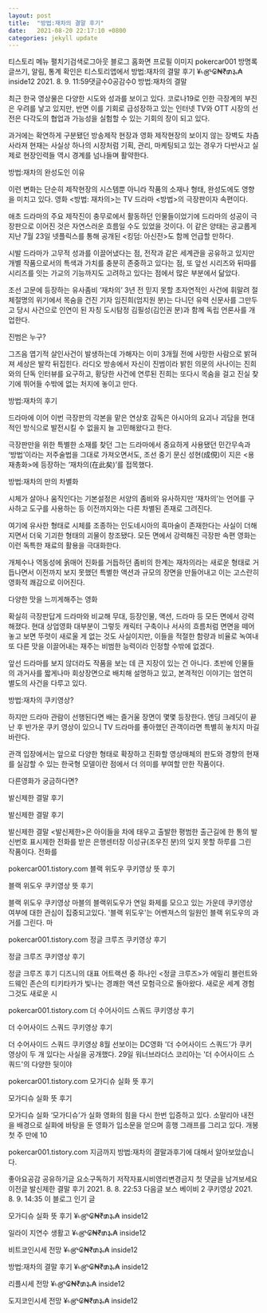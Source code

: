 ```yaml
---
layout: post
title:  "방법:재차의 결말 후기"
date:   2021-08-20 22:17:10 +0800
categories: jekyll update
---
```

티스토리 메뉴 펼치기검색로그아웃
블로그 홈화면
프로필 이미지
pokercar001
방명록
글쓰기, 알림, 통계 확인은 티스토리앱에서
방법:재차의 결말 후기
¥৳௹₢₦₹₥૱₳ inside12
2021. 8. 9. 11:59댓글수0공감수0
방법:재차의 결말



최근 한국 영상물은 다양한 시도와 성과를 보이고 있다. 코로나19로 인한 극장계의 부진은 우려를 낳고 있지만, 반면 이를 기회로 급성장하고 있는 인터넷 TV와 OTT 시장의 선전은 다각도의 협업과 가능성을 실험할 수 있는 기회의 장이 되고 있다.

 

과거에는 확연하게 구분됐던 방송제작 현장과 영화 제작현장의 보이지 않는 장벽도 차츰 사라져 현재는 사실상 하나의 시장처럼 기획, 관리, 마케팅되고 있는 경우가 다반사고 실제로 현장인력들 역시 경계를 넘나들며 활약한다.

방법:재차의 완성도인 이유



이런 변화는 단순히 제작현장의 시스템뿐 아니라 작품의 소재나 형태, 완성도에도 영향을 미치고 있다. 영화 <방법: 재차의>는 TV 드라마 <방법>의 극장판이자 속편이다.

 

애초 드라마의 주요 제작진이 충무로에서 활동하던 인물들이었기에 드라마의 성공이 극장판으로 이어진 것은 자연스러운 흐름일 수도 있었을 것이다. 이 같은 양태는 공교롭게 지난 7월 23일 넷플릭스를 통해 공개된 <킹덤: 아신전>도 함께 언급할 만하다.

시발 드라마가 고무적 성과를 이끌어냈다는 점, 전작과 같은 세계관을 공유하고 있지만 개별 작품으로서의 특색과 가치를 충분히 존중하고 있다는 점, 또 앞선 시리즈와 뒤따를 시리즈를 잇는 가교의 기능까지도 고려하고 있다는 점에서 많은 부분에서 닮았다.

 

조선 고문에 등장하는 유사좀비 ‘재차의’ 3년 전 믿지 못할 초자연적인 사건에 휘말려 절체절명의 위기에서 목숨을 건진 기자 임진희(엄지원 분)는 다니던 유력 신문사를 그만두고 당시 사건으로 인연이 된 자칭 도시탐정 김필성(김인권 분)과 함께 독립 언론사를 개업한다.

 

진범은 누구?



그즈음 엽기적 살인사건이 발생하는데 가해자는 이미 3개월 전에 사망한 사람으로 밝혀져 세상은 발칵 뒤집힌다. 라디오 방송에서 자신이 진범이라 밝힌 의문의 사나이는 진희와의 단독 인터뷰를 요구하고, 황당한 사건에 연루된 진희는 또다시 목숨을 걸고 진실 찾기에 뛰어들 수밖에 없는 처지에 놓이고 만다.

 

방법:재차의 후기


드라마에 이어 이번 극장판의 각본을 맡은 연상호 감독은 아시아의 요괴나 괴담을 현대적인 방식으로 발전시킬 수 없을지 늘 고민해왔다고 한다.

극장판만을 위한 특별한 소재를 찾던 그는 드라마에서 중요하게 사용됐던 민간무속과 ‘방법’이라는 저주술법을 그대로 가져오면서도, 조선 중기 문신 성현(成俔)이 지은 <용재총화>에 등장하는 ‘재차의(在此矣)’를 접목했다.

 

방법:재차의 만의 차별화


시체가 살아나 움직인다는 기본설정은 서양의 좀비와 유사하지만 ‘재차의’는 언어를 구사하고 도구를 사용하는 등 이전까지와는 다른 차별된 존재로 그려진다.

 

여기에 유사한 형태로 시체를 조종하는 인도네시아의 흑마술이 존재한다는 사실이 더해지면서 더욱 기괴한 형태의 괴물이 창조됐다. 모든 면에서 강력해진 극장판 속편 영화는 이런 독특한 재료의 활용을 극대화한다.

개체수나 역동성에 옭매어 진화를 거듭하던 좀비의 한계는 재차의라는 새로운 형태로 거듭나면서 이전까지 보지 못했던 특별한 액션과 규모의 장면을 만들어내고 이는 고스란히 영화적 쾌감으로 이어진다.

 

다양한 맛을 느끼게해주는 영화


확실히 극장판답게 드라마와 비교해 무대, 등장인물, 액션, 드라마 등 모든 면에서 강력해졌다. 현대 상업영화 대부분이 그렇듯 캐릭터 구축이나 서사의 흐름처럼 면면을 떼어놓고 보면 뚜렷이 새로울 게 없는 것도 사실이지만, 이들을 적절한 함량과 비율로 녹여내 또 다른 맛을 이끌어내는 재주는 비범한 능력이라 인정할 수밖에 없겠다.

앞선 드라마를 보지 않더라도 작품을 보는 데 큰 지장이 있는 건 아니다. 초반에 인물들의 과거사를 짧게나마 회상장면으로 배치해 설명하고 있고, 본격적인 이야기는 엄연히 별도의 사건을 다루고 있다.

 

방법:재차의 쿠키영상?

하지만 드라마 관람이 선행된다면 배는 즐거울 장면이 몇몇 등장한다. 엔딩 크레딧이 끝난 후 반가운 쿠키 영상이 있으니 TV 드라마를 좋아했던 관객이라면 특별히 놓치지 마길 바란다.

관객 입장에서는 앞으로 다양한 형태로 확장하고 진화할 영상매체의 판도와 경향의 현재를 실감할 수 있는 한국형 모델이란 점에서 더 의미를 부여할 만한 작품이다.

 

다른영화가 궁금하다면?

 

발신제한 결말 후기

 
발신제한 결말 후기

발신제한 결말 <발신제한>은 아이들을 차에 태우고 출발한 평범한 출근길에 한 통의 발신번호 표시제한 전화를 받은 은행센터장 이성규(조우진 분)의 잊지 못할 하루를 그린 작품이다. 전화를

pokercar001.tistory.com
블랙 위도우 쿠키영상 뜻 후기

 
블랙 위도우 쿠키영상 뜻 후기

블랙 위도우 쿠키영상 마블의 블랙위도우가 연일 화제를 모으고 있는 가운데 쿠키영상 여부에 대한 관심이 집중되고있다. '블랙 위도우'는 어벤져스의 일원인 블랙 위도우의 과거를 그린다. 마

pokercar001.tistory.com
정글 크루즈 쿠키영상 후기

 
정글 크루즈 쿠키영상 후기

정글 크루즈 후기 디즈니의 대표 어트랙션 중 하나인 <정글 크루즈>가 에밀리 블런트와 드웨인 존슨의 티키타카가 빛나는 경쾌한 액션 모험극으로 돌아왔다. 새로운 세계 경험 그것도 새로운 시

pokercar001.tistory.com
더 수어사이드 스쿼드 쿠키영상 후기

 
더 수어사이드 스쿼드 쿠키영상 후기

더 수어사이드 스쿼드 쿠키영상 8월 선보이는 DC영화 '더 수어사이드 스쿼드'가 쿠키 영상이 두 개 있다는 사실을 공개했다. 29일 워너브라더스 코리아는 '더 수어사이드 스쿼드'의 다양한 뒷이야

pokercar001.tistory.com
모가디슈 실화 뜻 후기

 
모가디슈 실화 뜻 후기

모가디슈 실화 ‘모가디슈’가 실화 영화의 힘을 다시 한번 입증하고 있다. 소말리아 내전을 배경으로 실화에 바탕을 둔 영화가 입소문을 얻으며 흥행 그래프를 그리고 있다. 개봉 첫 주 만에 10

pokercar001.tistory.com
지금까지 방법:재차의 결말과후기에 대해서 알아보았습니다. 


좋아요공감
공유하기글 요소구독하기
저작자표시비영리변경금지
첫 댓글을 남겨보세요
이전글
발신제한 결말 후기
2021. 8. 8. 22:53
다음글
보스 베이비 2 쿠키영상
2021. 8. 9. 14:35
이 블로그 인기 글

모가디슈 실화 뜻 후기
¥৳௹₢₦₹₥૱₳ inside12

일라이 지연수 생활고
¥৳௹₢₦₹₥૱₳ inside12

비트코인시세 전망
¥৳௹₢₦₹₥૱₳ inside12

방법:재차의 결말 후기
¥৳௹₢₦₹₥૱₳ inside12

리플시세 전망
¥৳௹₢₦₹₥૱₳ inside12

도지코인시세 전망
¥৳௹₢₦₹₥૱₳ inside12